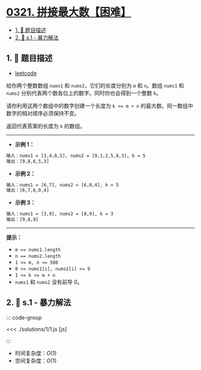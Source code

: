 # [0321. 拼接最大数【困难】](https://github.com/tnotesjs/TNotes.leetcode/tree/main/notes/0321.%20%E6%8B%BC%E6%8E%A5%E6%9C%80%E5%A4%A7%E6%95%B0%E3%80%90%E5%9B%B0%E9%9A%BE%E3%80%91)

<!-- region:toc -->

- [1. 📝 题目描述](#1--题目描述)
- [2. 🎯 s.1 - 暴力解法](#2--s1---暴力解法)

<!-- endregion:toc -->

## 1. 📝 题目描述

- [leetcode](https://leetcode.cn/problems/create-maximum-number/)

给你两个整数数组 `nums1` 和 `nums2`，它们的长度分别为 `m` 和 `n`。数组 `nums1` 和 `nums2` 分别代表两个数各位上的数字。同时你也会得到一个整数 `k`。

请你利用这两个数组中的数字创建一个长度为 `k <= m + n` 的最大数。同一数组中数字的相对顺序必须保持不变。

返回代表答案的长度为 `k` 的数组。

---

- **示例 1：**

```txt
输入：nums1 = [3,4,6,5], nums2 = [9,1,2,5,8,3], k = 5
输出：[9,8,6,5,3]
```

- **示例 2：**

```txt
输入：nums1 = [6,7], nums2 = [6,0,4], k = 5
输出：[6,7,6,0,4]
```

- **示例 3：**

```txt
输入：nums1 = [3,9], nums2 = [8,9], k = 3
输出：[9,8,9]
```

---

**提示：**

- `m == nums1.length`
- `n == nums2.length`
- `1 <= m, n <= 500`
- `0 <= nums1[i], nums2[i] <= 9`
- `1 <= k <= m + n`
- `nums1` 和 `nums2` 没有前导 0。

## 2. 🎯 s.1 - 暴力解法

::: code-group

<<< ./solutions/1/1.js [js]

:::

- 时间复杂度：$O(1)$
- 空间复杂度：$O(1)$
